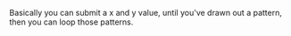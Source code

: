 Basically you can submit a x and y value, until you've drawn out a pattern, then you can loop those patterns.
